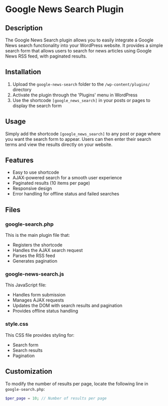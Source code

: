 # Google News Search Plugin

## Description

The Google News Search plugin allows you to easily integrate a Google News search functionality into your WordPress website. It provides a simple search form that allows users to search for news articles using Google News RSS feed, with paginated results.

## Installation

1. Upload the `google-news-search` folder to the `/wp-content/plugins/` directory
2. Activate the plugin through the 'Plugins' menu in WordPress
3. Use the shortcode `[google_news_search]` in your posts or pages to display the search form

## Usage

Simply add the shortcode `[google_news_search]` to any post or page where you want the search form to appear. Users can then enter their search terms and view the results directly on your website.

## Features

- Easy to use shortcode
- AJAX-powered search for a smooth user experience
- Paginated results (10 items per page)
- Responsive design
- Error handling for offline status and failed searches

## Files

### google-search.php

This is the main plugin file that:

- Registers the shortcode
- Handles the AJAX search request
- Parses the RSS feed
- Generates pagination

### google-news-search.js

This JavaScript file:

- Handles form submission
- Manages AJAX requests
- Updates the DOM with search results and pagination
- Provides offline status handling

### style.css

This CSS file provides styling for:

- Search form
- Search results
- Pagination

## Customization

To modify the number of results per page, locate the following line in `google-search.php`:

```php
$per_page = 10; // Number of results per page